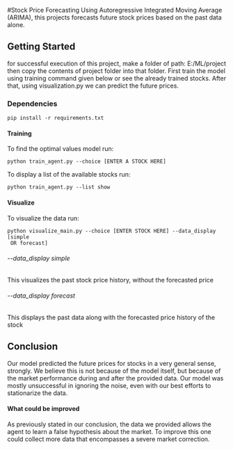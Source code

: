 #Stock Price Forecasting
Using Autoregressive Integrated Moving Average (ARIMA), 
this projects forecasts future stock prices based on the past data alone. 
## Getting Started
for successful execution of this project, make a folder of path: E:/ML/project
then copy the contents of project folder into that folder.
First train the model using training command given below or see the already trained
stocks.
After that, using visualization.py we can predict the future prices.
### Dependencies
```
pip install -r requirements.txt
```
#### Training 
To find the optimal values model run:
```
python train_agent.py --choice [ENTER A STOCK HERE]
```
To display a list of the available stocks run:
```
python train_agent.py --list show
```
#### Visualize 
To visualize the data run:
```
python visualize_main.py --choice [ENTER STOCK HERE] --data_display [simple
 OR forecast]
```
###### --data_display simple
This visualizes the past stock price history, without the forecasted price

###### --data_display forecast
This displays the past data along with the forecasted price history of the 
stock

## Conclusion
 Our model predicted the future prices for stocks in a very general sense,
 strongly. We believe this is not because of the model itself, 
 but because of the market performance during and after the provided data. 
 Our model was mostly unsuccessful in ignoring the noise, even with our best
 efforts to stationarize the data.
 
#### What could be improved 
 As previously stated in our conclusion, the data we provided allows the
 agent to learn a false hypothesis about the market. 
 To improve this one could collect more data that encompasses a severe
 market correction.

